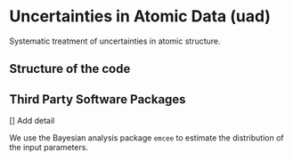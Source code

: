 

# Uncertainties in Atomic Data (uad)
Systematic treatment of uncertainties in atomic structure.


## Structure of the code


## Third Party Software Packages

[] Add detail

We use the Bayesian analysis package ```emcee``` to estimate the distribution of the input parameters.
